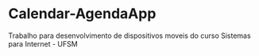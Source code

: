 # Calendar-AgendaApp
Trabalho para desenvolvimento de dispositivos moveis do curso Sistemas para Internet - UFSM

